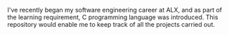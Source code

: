 I've recently began my software engineering career at ALX, and as part of the learning requirement, C programming language was introduced. This repository would enable me to keep track of all the projects carried out.
